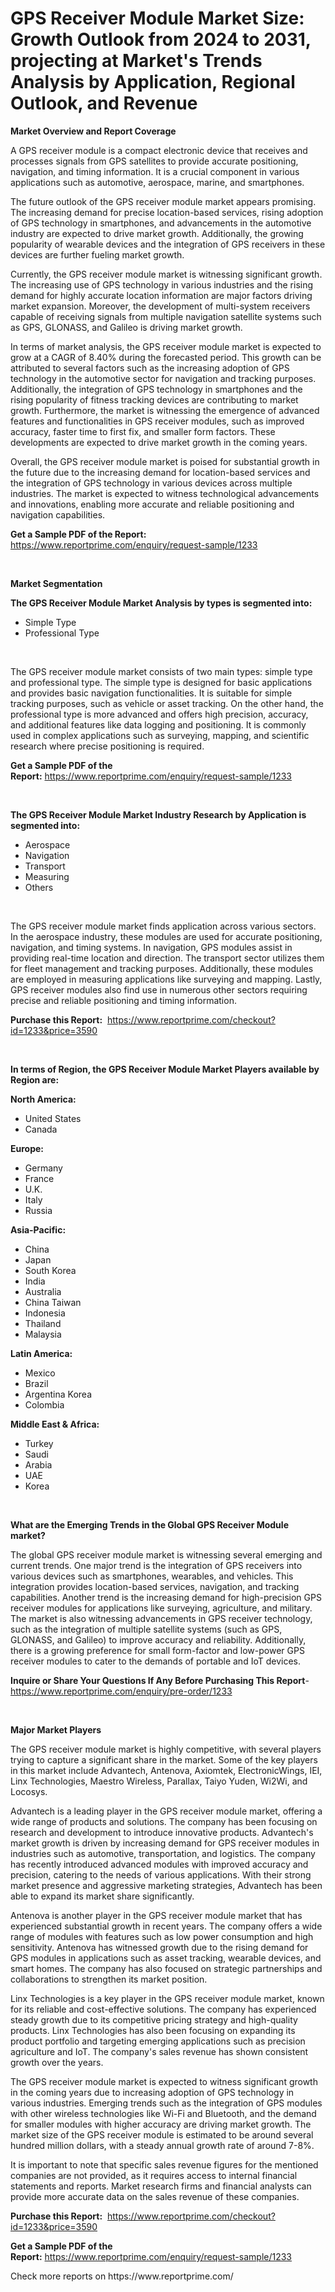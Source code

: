 <p><h1>GPS Receiver Module Market Size: Growth Outlook from 2024 to 2031, projecting at Market's Trends Analysis by Application, Regional Outlook, and Revenue</h1></p><p><strong>Market Overview and Report Coverage</strong></p>
<p><p>A GPS receiver module is a compact electronic device that receives and processes signals from GPS satellites to provide accurate positioning, navigation, and timing information. It is a crucial component in various applications such as automotive, aerospace, marine, and smartphones.</p><p>The future outlook of the GPS receiver module market appears promising. The increasing demand for precise location-based services, rising adoption of GPS technology in smartphones, and advancements in the automotive industry are expected to drive market growth. Additionally, the growing popularity of wearable devices and the integration of GPS receivers in these devices are further fueling market growth.</p><p>Currently, the GPS receiver module market is witnessing significant growth. The increasing use of GPS technology in various industries and the rising demand for highly accurate location information are major factors driving market expansion. Moreover, the development of multi-system receivers capable of receiving signals from multiple navigation satellite systems such as GPS, GLONASS, and Galileo is driving market growth.</p><p>In terms of market analysis, the GPS receiver module market is expected to grow at a CAGR of 8.40% during the forecasted period. This growth can be attributed to several factors such as the increasing adoption of GPS technology in the automotive sector for navigation and tracking purposes. Additionally, the integration of GPS technology in smartphones and the rising popularity of fitness tracking devices are contributing to market growth. Furthermore, the market is witnessing the emergence of advanced features and functionalities in GPS receiver modules, such as improved accuracy, faster time to first fix, and smaller form factors. These developments are expected to drive market growth in the coming years.</p><p>Overall, the GPS receiver module market is poised for substantial growth in the future due to the increasing demand for location-based services and the integration of GPS technology in various devices across multiple industries. The market is expected to witness technological advancements and innovations, enabling more accurate and reliable positioning and navigation capabilities.</p></p>
<p><strong>Get a Sample PDF of the Report:</strong> <a href="https://www.reportprime.com/enquiry/request-sample/1233">https://www.reportprime.com/enquiry/request-sample/1233</a></p>
<p>&nbsp;</p>
<p><strong>Market Segmentation</strong></p>
<p><strong>The GPS Receiver Module Market Analysis by types is segmented into:</strong></p>
<p><ul><li>Simple Type</li><li>Professional Type</li></ul></p>
<p>&nbsp;</p>
<p><p>The GPS receiver module market consists of two main types: simple type and professional type. The simple type is designed for basic applications and provides basic navigation functionalities. It is suitable for simple tracking purposes, such as vehicle or asset tracking. On the other hand, the professional type is more advanced and offers high precision, accuracy, and additional features like data logging and positioning. It is commonly used in complex applications such as surveying, mapping, and scientific research where precise positioning is required.</p></p>
<p><strong>Get a Sample PDF of the Report:</strong>&nbsp;<a href="https://www.reportprime.com/enquiry/request-sample/1233">https://www.reportprime.com/enquiry/request-sample/1233</a></p>
<p>&nbsp;</p>
<p><strong>The GPS Receiver Module Market Industry Research by Application is segmented into:</strong></p>
<p><ul><li>Aerospace</li><li>Navigation</li><li>Transport</li><li>Measuring</li><li>Others</li></ul></p>
<p>&nbsp;</p>
<p><p>The GPS receiver module market finds application across various sectors. In the aerospace industry, these modules are used for accurate positioning, navigation, and timing systems. In navigation, GPS modules assist in providing real-time location and direction. The transport sector utilizes them for fleet management and tracking purposes. Additionally, these modules are employed in measuring applications like surveying and mapping. Lastly, GPS receiver modules also find use in numerous other sectors requiring precise and reliable positioning and timing information.</p></p>
<p><strong>Purchase this Report:</strong>&nbsp; <a href="https://www.reportprime.com/checkout?id=1233&price=3590">https://www.reportprime.com/checkout?id=1233&price=3590</a></p>
<p>&nbsp;</p>
<p><strong>In terms of Region, the GPS Receiver Module Market Players available by Region are:</strong></p>
<p>
    <p> <strong> North America: </strong>
        <ul>
            <li>United States</li>
            <li>Canada</li>
        </ul>
        </p> 
    <p> <strong> Europe: </strong>
        <ul>
            <li>Germany</li>
            <li>France</li>
            <li>U.K.</li>
            <li>Italy</li>
            <li>Russia</li>
        </ul>
        </p> 
    <p> <strong> Asia-Pacific: </strong>
        <ul>
            <li>China</li>
            <li>Japan</li>
            <li>South Korea</li>
            <li>India</li>
            <li>Australia</li>
            <li>China Taiwan</li>
            <li>Indonesia</li>
            <li>Thailand</li>
            <li>Malaysia</li>
        </ul>
        </p> 
    <p> <strong> Latin America: </strong>
        <ul>
            <li>Mexico</li>
            <li>Brazil</li>
            <li>Argentina Korea</li>
            <li>Colombia</li>
        </ul>
        </p> 
    <p> <strong> Middle East & Africa: </strong>
        <ul>
            <li>Turkey</li>
            <li>Saudi</li>
            <li>Arabia</li>
            <li>UAE</li>
            <li>Korea</li>
        </ul>
    </p>
    </p>
<p>&nbsp;</p>
<p><strong>What are the Emerging Trends in the Global GPS Receiver Module market?</strong></p>
<p><p>The global GPS receiver module market is witnessing several emerging and current trends. One major trend is the integration of GPS receivers into various devices such as smartphones, wearables, and vehicles. This integration provides location-based services, navigation, and tracking capabilities. Another trend is the increasing demand for high-precision GPS receiver modules for applications like surveying, agriculture, and military. The market is also witnessing advancements in GPS receiver technology, such as the integration of multiple satellite systems (such as GPS, GLONASS, and Galileo) to improve accuracy and reliability. Additionally, there is a growing preference for small form-factor and low-power GPS receiver modules to cater to the demands of portable and IoT devices.</p></p>
<p><strong>Inquire or Share Your Questions If Any Before Purchasing This Report</strong>- <a href="https://www.reportprime.com/enquiry/pre-order/1233">https://www.reportprime.com/enquiry/pre-order/1233</a></p>
<p>&nbsp;</p>
<p><strong>Major Market Players</strong></p>
<p><p>The GPS receiver module market is highly competitive, with several players trying to capture a significant share in the market. Some of the key players in this market include Advantech, Antenova, Axiomtek, ElectronicWings, IEI, Linx Technologies, Maestro Wireless, Parallax, Taiyo Yuden, Wi2Wi, and Locosys.</p><p>Advantech is a leading player in the GPS receiver module market, offering a wide range of products and solutions. The company has been focusing on research and development to introduce innovative products. Advantech's market growth is driven by increasing demand for GPS receiver modules in industries such as automotive, transportation, and logistics. The company has recently introduced advanced modules with improved accuracy and precision, catering to the needs of various applications. With their strong market presence and aggressive marketing strategies, Advantech has been able to expand its market share significantly.</p><p>Antenova is another player in the GPS receiver module market that has experienced substantial growth in recent years. The company offers a wide range of modules with features such as low power consumption and high sensitivity. Antenova has witnessed growth due to the rising demand for GPS modules in applications such as asset tracking, wearable devices, and smart homes. The company has also focused on strategic partnerships and collaborations to strengthen its market position.</p><p>Linx Technologies is a key player in the GPS receiver module market, known for its reliable and cost-effective solutions. The company has experienced steady growth due to its competitive pricing strategy and high-quality products. Linx Technologies has also been focusing on expanding its product portfolio and targeting emerging applications such as precision agriculture and IoT. The company's sales revenue has shown consistent growth over the years.</p><p>The GPS receiver module market is expected to witness significant growth in the coming years due to increasing adoption of GPS technology in various industries. Emerging trends such as the integration of GPS modules with other wireless technologies like Wi-Fi and Bluetooth, and the demand for smaller modules with higher accuracy are driving market growth. The market size of the GPS receiver module is estimated to be around several hundred million dollars, with a steady annual growth rate of around 7-8%.</p><p>It is important to note that specific sales revenue figures for the mentioned companies are not provided, as it requires access to internal financial statements and reports. Market research firms and financial analysts can provide more accurate data on the sales revenue of these companies.</p></p>
<p><strong>Purchase this Report:</strong>&nbsp;&nbsp;<a href="https://www.reportprime.com/checkout?id=1233&price=3590">https://www.reportprime.com/checkout?id=1233&price=3590</a></p>
<p></p>
<p><strong>Get a Sample PDF of the Report:</strong>&nbsp;<a href="https://www.reportprime.com/enquiry/request-sample/1233">https://www.reportprime.com/enquiry/request-sample/1233</a></p>
<p>Check more reports on https://www.reportprime.com/</p>